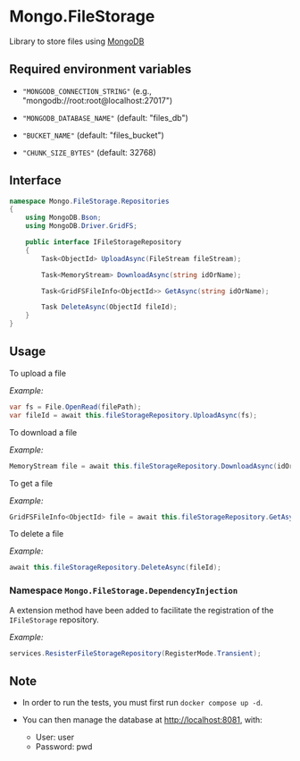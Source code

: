 # Mongo.FileStorage

Library to store files using [MongoDB](https://www.Mongo.com)

## Required environment variables

- `"MONGODB_CONNECTION_STRING"` (e.g., "mongodb://root:root@localhost:27017")

- `"MONGODB_DATABASE_NAME"` (default: "files_db")

- `"BUCKET_NAME"` (default: "files_bucket")

- `"CHUNK_SIZE_BYTES"` (default: 32768)

## Interface

```C#
namespace Mongo.FileStorage.Repositories
{
    using MongoDB.Bson;
    using MongoDB.Driver.GridFS;

    public interface IFileStorageRepository
    {
        Task<ObjectId> UploadAsync(FileStream fileStream);

        Task<MemoryStream> DownloadAsync(string idOrName);

        Task<GridFSFileInfo<ObjectId>> GetAsync(string idOrName);

        Task DeleteAsync(ObjectId fileId);
    }
}
```

## Usage

To upload a file

_Example:_

```C#
var fs = File.OpenRead(filePath);
var fileId = await this.fileStorageRepository.UploadAsync(fs);
```

To download a file

_Example:_

```C#
MemoryStream file = await this.fileStorageRepository.DownloadAsync(idOrName);
```

To get a file

_Example:_

```C#
GridFSFileInfo<ObjectId> file = await this.fileStorageRepository.GetAsync(idOrName);
```

To delete a file

_Example:_

```C#
await this.fileStorageRepository.DeleteAsync(fileId);
````

### Namespace `Mongo.FileStorage.DependencyInjection`

A extension method have been added to facilitate the registration of the `IFileStorage` repository.

_Example:_

```C#
services.ResisterFileStorageRepository(RegisterMode.Transient);
````

## Note

- In order to run the tests, you must first run `docker compose up -d`.

- You can then manage the database at [http://localhost:8081](http://localhost:8081), with:
    - User: user
    - Password: pwd
